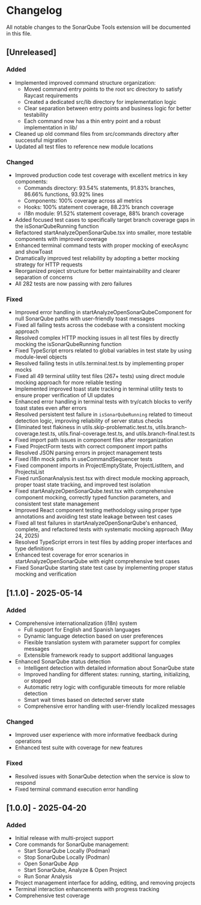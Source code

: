 # Changelog

All notable changes to the SonarQube Tools extension will be documented in this file.

## [Unreleased]

### Added
- Implemented improved command structure organization:
  - Moved command entry points to the root src directory to satisfy Raycast requirements
  - Created a dedicated src/lib directory for implementation logic
  - Clear separation between entry points and business logic for better testability
  - Each command now has a thin entry point and a robust implementation in lib/
- Cleaned up old command files from src/commands directory after successful migration
- Updated all test files to reference new module locations

### Changed
- Improved production code test coverage with excellent metrics in key components:
  - Commands directory: 93.54% statements, 91.83% branches, 86.66% functions, 93.92% lines
  - Components: 100% coverage across all metrics
  - Hooks: 100% statement coverage, 88.23% branch coverage
  - i18n module: 91.52% statement coverage, 88% branch coverage
- Added focused test cases to specifically target branch coverage gaps in the isSonarQubeRunning function
- Refactored startAnalyzeOpenSonarQube.tsx into smaller, more testable components with improved coverage
- Enhanced terminal command tests with proper mocking of execAsync and showToast
- Dramatically improved test reliability by adopting a better mocking strategy for HTTP requests
- Reorganized project structure for better maintainability and clearer separation of concerns
- All 282 tests are now passing with zero failures

### Fixed
- Improved error handling in startAnalyzeOpenSonarQubeComponent for null SonarQube paths with user-friendly toast messages
- Fixed all failing tests across the codebase with a consistent mocking approach
- Resolved complex HTTP mocking issues in all test files by directly mocking the isSonarQubeRunning function
- Fixed TypeScript errors related to global variables in test state by using module-level objects
- Resolved failing tests in utils.terminal.test.ts by implementing proper mocks
- Fixed all 49 terminal utility test files (267+ tests) using direct module mocking approach for more reliable testing
- Implemented improved toast state tracking in terminal utility tests to ensure proper verification of UI updates
- Enhanced error handling in terminal tests with try/catch blocks to verify toast states even after errors
- Resolved persistent test failure in `isSonarQubeRunning` related to timeout detection logic, improving reliability of server status checks
- Eliminated test flakiness in utils.skip-problematic.test.ts, utils.branch-coverage.test.ts, utils.final-coverage.test.ts, and utils.branch-final.test.ts
- Fixed import path issues in component files after reorganization
- Fixed ProjectForm tests with correct component import paths
- Resolved JSON parsing errors in project management tests
- Fixed i18n mock paths in useCommandSequencer tests
- Fixed component imports in ProjectEmptyState, ProjectListItem, and ProjectsList
- Fixed runSonarAnalysis.test.tsx with direct module mocking approach, proper toast state tracking, and improved test isolation
- Fixed startAnalyzeOpenSonarQube.test.tsx with comprehensive component mocking, correctly typed function parameters, and consistent test state management
- Improved React component testing methodology using proper type annotations and avoiding test state leakage between test cases
- Fixed all test failures in startAnalyzeOpenSonarQube's enhanced, complete, and refactored tests with systematic mocking approach (May 24, 2025)
- Resolved TypeScript errors in test files by adding proper interfaces and type definitions
- Enhanced test coverage for error scenarios in startAnalyzeOpenSonarQube with eight comprehensive test cases
- Fixed SonarQube starting state test case by implementing proper status mocking and verification

## [1.1.0] - 2025-05-14

### Added
- Comprehensive internationalization (i18n) system
  - Full support for English and Spanish languages
  - Dynamic language detection based on user preferences
  - Flexible translation system with parameter support for complex messages
  - Extensible framework ready to support additional languages
- Enhanced SonarQube status detection
  - Intelligent detection with detailed information about SonarQube state
  - Improved handling for different states: running, starting, initializing, or stopped
  - Automatic retry logic with configurable timeouts for more reliable detection
  - Smart wait times based on detected server state
  - Comprehensive error handling with user-friendly localized messages

### Changed
- Improved user experience with more informative feedback during operations
- Enhanced test suite with coverage for new features

### Fixed
- Resolved issues with SonarQube detection when the service is slow to respond
- Fixed terminal command execution error handling

## [1.0.0] - 2025-04-20

### Added
- Initial release with multi-project support
- Core commands for SonarQube management:
  - Start SonarQube Locally (Podman)
  - Stop SonarQube Locally (Podman)
  - Open SonarQube App
  - Start SonarQube, Analyze & Open Project
  - Run Sonar Analysis
- Project management interface for adding, editing, and removing projects
- Terminal interaction enhancements with progress tracking
- Comprehensive test coverage
